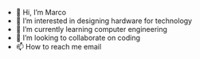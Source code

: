 - 👋 Hi, I’m Marco
- 👀 I’m interested in designing hardware for technology
- 🌱 I’m currently learning computer engineering 
- 💞️ I’m looking to collaborate on coding
- 📫 How to reach me email

<!---
Malb2004/Malb2004 is a ✨ special ✨ repository because its `README.md` (this file) appears on your GitHub profile.
You can click the Preview link to take a look at your changes.
--->
